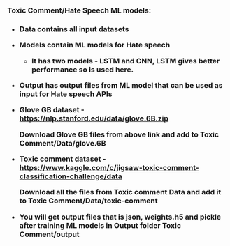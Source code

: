 <h3>Toxic Comment/Hate Speech ML models: <h3>

- Data contains all input datasets

- Models contain ML models for Hate speech
    - It has two models - LSTM and CNN, LSTM gives better performance so is used here.

- Output has output files from ML model that can be used as input for Hate speech APIs


- Glove GB dataset - https://nlp.stanford.edu/data/glove.6B.zip

    Download Glove GB files from above link and add to Toxic Comment/Data/glove.6B

- Toxic comment dataset - https://www.kaggle.com/c/jigsaw-toxic-comment-classification-challenge/data

    Download all the files from Toxic comment Data and add it to Toxic Comment/Data/toxic-comment 

- You will get output files
that is json, weights.h5 and pickle after training ML models in Output folder Toxic Comment/output